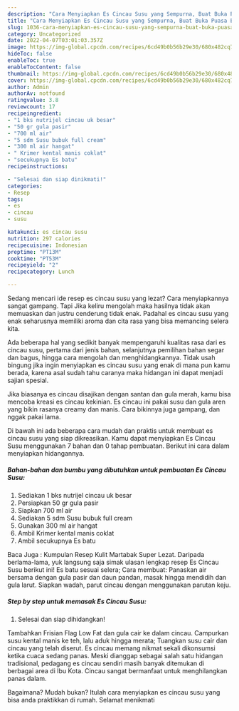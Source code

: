 ```yaml
---
description: "Cara Menyiapkan Es Cincau Susu yang Sempurna, Buat Buka Puasa Enak"
title: "Cara Menyiapkan Es Cincau Susu yang Sempurna, Buat Buka Puasa Enak"
slug: 1036-cara-menyiapkan-es-cincau-susu-yang-sempurna-buat-buka-puasa-enak
category: Uncategorized
date: 2022-04-07T03:01:03.357Z
image: https://img-global.cpcdn.com/recipes/6cd49b0b56b29e30/680x482cq70/es-cincau-susu-foto-resep-utama.jpg
hideToc: false
enableToc: true
enableTocContent: false
thumbnail: https://img-global.cpcdn.com/recipes/6cd49b0b56b29e30/680x482cq70/es-cincau-susu-foto-resep-utama.jpg
cover: https://img-global.cpcdn.com/recipes/6cd49b0b56b29e30/680x482cq70/es-cincau-susu-foto-resep-utama.jpg
author: Admin
authorAv: notfound
ratingvalue: 3.8
reviewcount: 17
recipeingredient:
- "1 bks nutrijel cincau uk besar"
- "50 gr gula pasir"
- "700 ml air"
- "5 sdm Susu bubuk full cream"
- "300 ml air hangat"
- " Krimer kental manis coklat"
- "secukupnya Es batu"
recipeinstructions:

- "Selesai dan siap dinikmati!"
categories:
- Resep
tags:
- es
- cincau
- susu

katakunci: es cincau susu 
nutrition: 297 calories
recipecuisine: Indonesian
preptime: "PT13M"
cooktime: "PT53M"
recipeyield: "2"
recipecategory: Lunch

---
```



Sedang mencari ide resep es cincau susu yang lezat? Cara menyiapkannya sangat gampang. Tapi Jika keliru mengolah maka hasilnya tidak akan memuaskan dan justru cenderung tidak enak. Padahal es cincau susu yang enak seharusnya memiliki aroma dan cita rasa yang bisa memancing selera kita.


Ada beberapa hal yang sedikit banyak mempengaruhi kualitas rasa dari es cincau susu, pertama dari jenis bahan, selanjutnya pemilihan bahan segar dan bagus, hingga cara mengolah dan menghidangkannya. Tidak usah bingung jika ingin menyiapkan es cincau susu yang enak di mana pun kamu berada, karena asal sudah tahu caranya maka hidangan ini dapat menjadi sajian spesial.

Jika biasanya es cincau disajikan dengan santan dan gula merah, kamu bisa mencoba kreasi es cincau kekinian. Es cincau ini pakai susu dan gula aren yang bikin rasanya creamy dan manis. Cara bikinnya juga gampang, dan nggak pakai lama.


Di bawah ini ada beberapa cara mudah dan praktis untuk membuat es cincau susu yang siap dikreasikan. Kamu dapat menyiapkan Es Cincau Susu menggunakan 7 bahan dan 0 tahap pembuatan. Berikut ini cara dalam menyiapkan hidangannya.

<!--inarticleads1-->

##### Bahan-bahan dan bumbu yang dibutuhkan untuk pembuatan Es Cincau Susu:

1. Sediakan 1 bks nutrijel cincau uk besar
1. Persiapkan 50 gr gula pasir
1. Siapkan 700 ml air
1. Sediakan 5 sdm Susu bubuk full cream
1. Gunakan 300 ml air hangat
1. Ambil  Krimer kental manis coklat
1. Ambil secukupnya Es batu


Baca Juga : Kumpulan Resep Kulit Martabak Super Lezat. Daripada berlama-lama, yuk langsung saja simak ulasan lengkap resep Es Cincau Susu berikut ini! Es batu sesuai selera; Cara membuat: Panaskan air bersama dengan gula pasir dan daun pandan, masak hingga mendidih dan gula larut. Siapkan wadah, parut cincau dengan menggunakan parutan keju. 

<!--inarticleads2-->

##### Step by step untuk memasak Es Cincau Susu:


1. Selesai dan siap dihidangkan!

Tambahkan Frisian Flag Low Fat dan gula cair ke dalam cincau. Campurkan susu kental manis ke teh, lalu aduk hingga merata; Tuangkan susu cair dan cincau yang telah diserut. Es cincau memang nikmat sekali dikonsumsi ketika cuaca sedang panas. Meski dianggap sebagai salah satu hidangan tradisional, pedagang es cincau sendiri masih banyak ditemukan di berbagai area di Ibu Kota. Cincau sangat bermanfaat untuk menghilangkan panas dalam. 

Bagaimana? Mudah bukan? Itulah cara menyiapkan es cincau susu yang bisa anda praktikkan di rumah. Selamat menikmati
